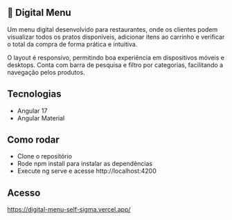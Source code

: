 ## 📱 Digital Menu

Um menu digital desenvolvido para restaurantes, onde os clientes podem visualizar todos os pratos disponíveis, adicionar itens ao carrinho e verificar o total da compra de forma prática e intuitiva.

O layout é responsivo, permitindo boa experiência em dispositivos móveis e desktops. Conta com barra de pesquisa e filtro por categorias, facilitando a navegação pelos produtos.

## Tecnologias
- Angular 17
- Angular Material

## Como rodar

- Clone o repositório
- Rode npm install para instalar as dependências
- Execute ng serve e acesse http://localhost:4200

## Acesso
https://digital-menu-self-sigma.vercel.app/
